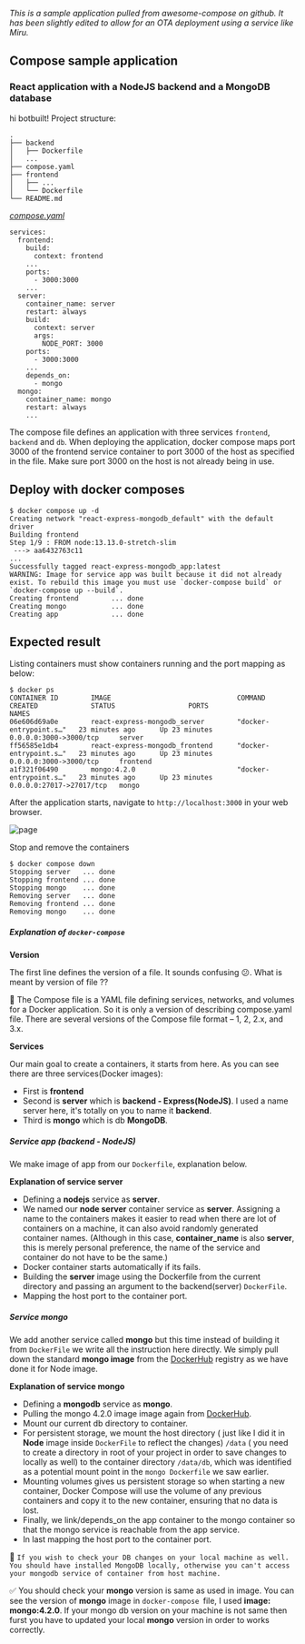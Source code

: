 *This is a sample application pulled from awesome-compose on github. It has been slightly edited to allow for an OTA deployment using a service like Miru.*

## Compose sample application
### React application with a NodeJS backend and a MongoDB database

hi botbuilt!
Project structure:
```
.
├── backend
│   ├── Dockerfile
│   ...
├── compose.yaml
├── frontend
│   ├── ...
│   └── Dockerfile
└── README.md
```

[_compose.yaml_](compose.yaml)
```
services:
  frontend:
    build:
      context: frontend
    ...
    ports:
      - 3000:3000
    ...
  server:
    container_name: server
    restart: always
    build:
      context: server
      args:
        NODE_PORT: 3000
    ports:
      - 3000:3000
    ...
    depends_on:
      - mongo
  mongo:
    container_name: mongo
    restart: always
    ...
```
The compose file defines an application with three services `frontend`, `backend` and `db`.
When deploying the application, docker compose maps port 3000 of the frontend service container to port 3000 of the host as specified in the file.
Make sure port 3000 on the host is not already being in use.

## Deploy with docker composes

```
$ docker compose up -d
Creating network "react-express-mongodb_default" with the default driver
Building frontend
Step 1/9 : FROM node:13.13.0-stretch-slim
 ---> aa6432763c11
...
Successfully tagged react-express-mongodb_app:latest
WARNING: Image for service app was built because it did not already exist. To rebuild this image you must use `docker-compose build` or `docker-compose up --build`.
Creating frontend        ... done
Creating mongo           ... done
Creating app             ... done
```

## Expected result

Listing containers must show containers running and the port mapping as below:
```
$ docker ps
CONTAINER ID        IMAGE                               COMMAND                  CREATED             STATUS                  PORTS                      NAMES
06e606d69a0e        react-express-mongodb_server        "docker-entrypoint.s…"   23 minutes ago      Up 23 minutes           0.0.0.0:3000->3000/tcp     server
ff56585e1db4        react-express-mongodb_frontend      "docker-entrypoint.s…"   23 minutes ago      Up 23 minutes           0.0.0.0:3000->3000/tcp     frontend
a1f321f06490        mongo:4.2.0                         "docker-entrypoint.s…"   23 minutes ago      Up 23 minutes           0.0.0.0:27017->27017/tcp   mongo
```

After the application starts, navigate to `http://localhost:3000` in your web browser.

![page](./output.png)

Stop and remove the containers
```
$ docker compose down
Stopping server   ... done
Stopping frontend ... done
Stopping mongo    ... done
Removing server   ... done
Removing frontend ... done
Removing mongo    ... done
```

##### Explanation of `docker-compose`

__Version__

The first line defines the version of a file. It sounds confusing :confused:. What is meant by version of file ?? 

:pill: The Compose file is a YAML file defining services, networks, and volumes for a Docker application. So it is only a version of describing compose.yaml file. There are several versions of the Compose file format – 1, 2, 2.x, and 3.x.

__Services__

Our main goal to create a containers, it starts from here. As you can see there are three services(Docker images): 
- First is __frontend__ 
- Second is __server__ which is __backend - Express(NodeJS)__. I used a name server here, it's totally on you to name it __backend__.
- Third is __mongo__ which is db __MongoDB__.

##### Service app (backend - NodeJS)

We make image of app from our `Dockerfile`, explanation below.

__Explanation of service server__

- Defining a **nodejs** service as __server__.
- We named our **node server** container service as **server**. Assigning a name to the containers makes it easier to read when there are lot of containers on a machine, it can also avoid randomly generated container names. (Although in this case, __container_name__ is also __server__, this is merely personal preference, the name of the service and container do not have to be the same.) 
- Docker container starts automatically if its fails.
- Building the __server__ image using the Dockerfile from the current directory and passing an argument to the
backend(server) `DockerFile`.
- Mapping the host port to the container port.

##### Service mongo

We add another service called **mongo** but this time instead of building it from `DockerFile` we write all the instruction here directly. We simply pull down the standard __mongo image__ from the [DockerHub](https://hub.docker.com/) registry as we have done it for Node image.

__Explanation of service mongo__

- Defining a **mongodb** service as __mongo__.
- Pulling the mongo 4.2.0 image image again from [DockerHub](https://hub.docker.com/).
- Mount our current db directory to container. 
- For persistent storage, we mount the host directory ( just like I did it in **Node** image inside `DockerFile` to reflect the changes) `/data` ( you need to create a directory in root of your project in order to save changes to locally as well) to the container directory `/data/db`, which was identified as a potential mount point in the `mongo Dockerfile` we saw earlier.
- Mounting volumes gives us persistent storage so when starting a new container, Docker Compose will use the volume of any previous containers and copy it to the new container, ensuring that no data is lost.
- Finally, we link/depends_on the app container to the mongo container so that the mongo service is reachable from the app service.
- In last mapping the host port to the container port.

:key: `If you wish to check your DB changes on your local machine as well. You should have installed MongoDB locally, otherwise you can't access your mongodb service of container from host machine.` 

:white_check_mark: You should check your __mongo__ version is same as used in image. You can see the version of __mongo__ image in `docker-compose `file, I used __image: mongo:4.2.0__. If your mongo db version on your machine is not same then furst you have to updated your  local __mongo__ version in order to works correctly.

